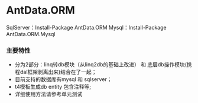 # AntData.ORM


SqlServer：Install-Package AntData.ORM
Mysql：Install-Package AntData.ORM.Mysql

### 主要特性
- 分为2部分：linq转db模块（从linq2db的基础上改进） 和  底层db操作模块(携程dal框架剥离出来)结合在了一起；
- 目前支持的数据库有mysql 和 sqlserver；
- t4模板生成db entity 包含注释等;
- 详细使用方法请参考单元测试

